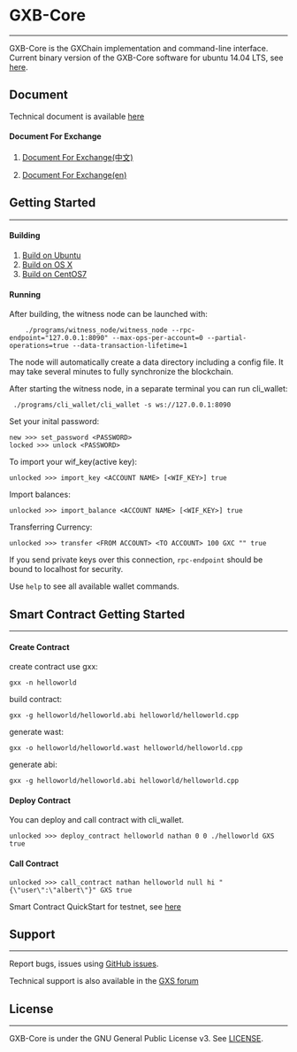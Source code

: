 # GXB-Core
---------------

GXB-Core is the GXChain implementation and command-line interface.
Current binary version of the GXB-Core software for ubuntu 14.04 LTS, see [here](https://github.com/gxchain/gxb-core/releases).

## Document
Technical document is available [here](https://docs.gxchain.org/)


#### Document For Exchange
1. [Document For Exchange(中文)](https://github.com/gxchain/gxb-core/wiki/for_exchanges_cn)

2. [Document For Exchange(en)](https://github.com/gxchain/gxb-core/wiki/Instruction-for-exchanges)


## Getting Started
---------------

#### Building

 1. [Build on Ubuntu](https://github.com/gxchain/gxb-core/wiki/BUILD_UBUNTU)
 2. [Build on OS X](https://github.com/gxchain/gxb-core/wiki/BUILD_OS_X)
 3. [Build on CentOS7](https://github.com/gxchain/gxb-core/wiki/BUILD_CENTOS7)

#### Running
After building, the witness node can be launched with:
```
    ./programs/witness_node/witness_node --rpc-endpoint="127.0.0.1:8090" --max-ops-per-account=0 --partial-operations=true --data-transaction-lifetime=1
```
The node will automatically create a data directory including a config file. It may take several minutes to fully synchronize
the blockchain.

After starting the witness node, in a separate terminal you can run cli_wallet:
```
 ./programs/cli_wallet/cli_wallet -s ws://127.0.0.1:8090
```
Set your inital password:
```
new >>> set_password <PASSWORD>
locked >>> unlock <PASSWORD>
```
To import your wif_key(active key):
```
unlocked >>> import_key <ACCOUNT NAME> [<WIF_KEY>] true
```
Import balances:
```
unlocked >>> import_balance <ACCOUNT NAME> [<WIF_KEY>] true
```
Transferring Currency:
```
unlocked >>> transfer <FROM ACCOUNT> <TO ACCOUNT> 100 GXC "" true
```

If you send private keys over this connection, `rpc-endpoint` should be bound to localhost for security.

Use `help` to see all available wallet commands.

## Smart Contract Getting Started
---------------

#### Create Contract

create contract use gxx:
```
gxx -n helloworld
```

build contract:
```
gxx -g helloworld/helloworld.abi helloworld/helloworld.cpp
```

generate wast:
```
gxx -o helloworld/helloworld.wast helloworld/helloworld.cpp
```

generate abi:
```
gxx -g helloworld/helloworld.abi helloworld/helloworld.cpp
```


#### Deploy Contract
You can deploy and call contract with cli_wallet.

```
unlocked >>> deploy_contract helloworld nathan 0 0 ./helloworld GXS true
```

#### Call Contract
```
unlocked >>> call_contract nathan helloworld null hi "{\"user\":\"albert\"}" GXS true

```

Smart Contract QuickStart for testnet, see [here](https://github.com/gxchain/Technical-Documents/blob/master/gxchain_contract_start.md)

## Support
---------------
Report bugs, issues using [GitHub issues](https://github.com/gxchain/gxb-core/issues/new?template=bug_report.md).

Technical support is also available in the [GXS forum](https://forum.gxb.io/category/3/for-developers-%E5%BC%80%E5%8F%91%E8%80%85%E4%B8%93%E5%8C%BA)



## License
---------------
GXB-Core is under the GNU General Public License v3. See [LICENSE](https://github.com/gxchain/gxb-core/blob/master/LICENSE).
